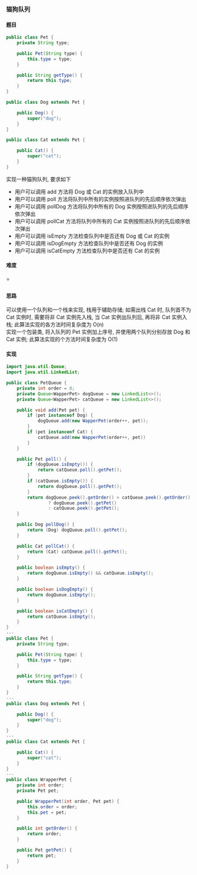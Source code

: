### 猫狗队列
#### 题目
```java
public class Pet {
    private String type;

    public Pet(String type) {
        this.type = type;
    }

    public String getType() {
        return this.type;
    }
}

public class Dog extends Pet {

    public Dog() {
        super("dog");
    }
}

public class Cat extends Pet {

    public Cat() {
        super("cat");
    }
}
```
实现一种猫狗队列, 要求如下
- 用户可以调用 add 方法将 Dog 或 Cat 的实例放入队列中
- 用户可以调用 poll 方法将队列中所有的实例按照进队列的先后顺序依次弹出
- 用户可以调用 pollDog 方法将队列中所有的 Dog 实例按照进队列的先后顺序依次弹出
- 用户可以调用 pollCat 方法将队列中所有的 Cat 实例按照进队列的先后顺序依次弹出
- 用户可以调用 isEmpty 方法检查队列中是否还有 Dog 或 Cat 的实例
- 用户可以调用 isDogEmpty 方法检查队列中是否还有 Dog 的实例
- 用户可以调用 isCatEmpty 方法检查队列中是否还有 Cat 的实例

#### 难度
:star:

#### 思路
可以使用一个队列和一个栈来实现, 栈用于辅助存储; 如需出栈 Cat 时, 队列首不为 Cat 实例时, 需要将非 Cat 实例先入栈, 当 Cat 实例出队列后, 再将非 Cat 实例入栈; 此算法实现的各方法时间复杂度为 O(n)  
实现一个包装类, 将入队列的 Pet 实例加上序号, 并使用两个队列分别存放 Dog 和 Cat 实例; 此算法实现的个方法时间复杂度为 O(1)

#### 实现
```java
import java.util.Queue;
import java.util.LinkedList;

public class PetQueue {
    private int order = 0;
    private Queue<WapperPet> dogQueue = new LinkedList<>();
    private Queue<WapperPet> catQueue = new LinkedList<>();

    public void add(Pet pet) {
        if (pet instanceof Dog) {
            dogQueue.add(new WapperPet(order++, pet));
        }
        if (pet instanceof Cat) {
            catQueue.add(new WapperPet(order++, pet))
        }
    }

    public Pet poll() {
        if (dogQueue.isEmpty()) {
            return catQueue.poll().getPet();
        }
        if (catQueue.isEmpty()) {
            return dogQueue.poll().getPet();
        }
        return dogQueue.peek().getOrder() > catQueue.peek().getOrder()
                ? dogQueue.peek().getPet()
                : catQueue.peek().getPet();
    }

    public Dog pollDog() {
        return (Dog) dogQueue.poll().getPet();
    }

    public Cat pollCat() {
        return (Cat) catQueue.poll().getPet();
    }

    public boolean isEmpty() {
        return dogQueue.isEmpty() && catQueue.isEmpty();
    }

    public boolean isDogEmpty() {
        return dogQueue.isEmpty();
    }

    public boolean isCatEmpty() {
        return catQueue.isEmpty();
    }
}
---
public class Pet {
    private String type;

    public Pet(String type) {
        this.type = type;
    }

    public String getType() {
        return this.type;
    }
}
---
public class Dog extends Pet {

    public Dog() {
        super("dog");
    }
}
---
public class Cat extends Pet {

    public Cat() {
        super("cat");
    }
}
---
public class WrapperPet {
    private int order;
    private Pet pet;

    public WrapperPet(int order, Pet pet) {
        this.order = order;
        this.pet = pet;
    }

    public int getOrder() {
        return order;
    }

    public Pet getPet() {
        return pet;
    }
}
```
